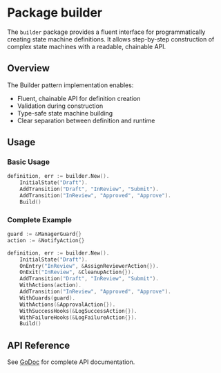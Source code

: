 # Package builder

The `builder` package provides a fluent interface for programmatically creating state machine definitions. It allows step-by-step construction of complex state machines with a readable, chainable API.

## Overview

The Builder pattern implementation enables:
- Fluent, chainable API for definition creation
- Validation during construction
- Type-safe state machine building
- Clear separation between definition and runtime

## Usage

### Basic Usage

```go
definition, err := builder.New().
    InitialState("Draft").
    AddTransition("Draft", "InReview", "Submit").
    AddTransition("InReview", "Approved", "Approve").
    Build()
```

### Complete Example

```go
guard := &ManagerGuard{}
action := &NotifyAction{}

definition, err := builder.New().
    InitialState("Draft").
    OnEntry("InReview", &AssignReviewerAction{}).
    OnExit("InReview", &CleanupAction{}).
    AddTransition("Draft", "InReview", "Submit").
    WithActions(action).
    AddTransition("InReview", "Approved", "Approve").
    WithGuards(guard).
    WithActions(&ApprovalAction{}).
    WithSuccessHooks(&LogSuccessAction{}).
    WithFailureHooks(&LogFailureAction{}).
    Build()
```

## API Reference

See [GoDoc](https://pkg.go.dev/github.com/dr-dobermann/gonfa/pkg/builder) for complete API documentation.
